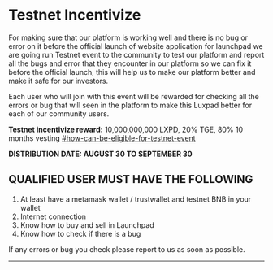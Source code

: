 # Testnet Incentivize

For making sure that our platform is working well and there is no bug or error on it before the official launch of website application for launchpad we are going run Testnet event to the community to test our platform and report all the bugs and error that they encounter in our platform so we can fix it before the official launch, this will help us to make our platform better and make it safe for our investors.

Each user who will join with this event will be rewarded for checking all the errors or bug that will seen in the platform to make this Luxpad better for each of our community users.

**Testnet incentivize reward:** 10,000,000,000 LXPD, 20% TGE, 80% 10 months vesting [#how-can-be-eligible-for-testnet-event](testnet-incentivize.md#how-can-be-eligible-for-testnet-event "mention")

**DISTRIBUTION DATE: AUGUST 30 TO SEPTEMBER 30**

## QUALIFIED USER MUST HAVE THE FOLLOWING

1. At least have a metamask wallet / trustwallet and testnet BNB in your wallet
2. Internet connection
3. Know how to buy and sell in Launchpad
4. Know how to check if there is a bug

If any errors or bug you check please report to us as soon as possible.

****
